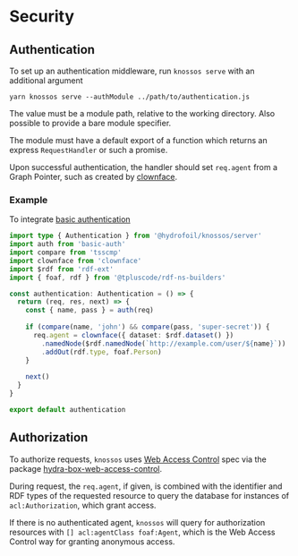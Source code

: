 # Security

## Authentication

To set up an authentication middleware, run `knossos serve` with an additional argument

```
yarn knossos serve --authModule ../path/to/authentication.js
```

The value must be a module path, relative to the working directory. Also possible to provide a bare module specifier.

The module must have a default export of a function which returns an express `RequestHandler` or such a promise.

Upon successful authentication, the handler should set `req.agent` from a Graph Pointer, such as created by [clownface](https://zazuko.github.io/clownface).

### Example

To integrate [basic authentication](https://npm.im/basic-auth)

```typescript
import type { Authentication } from '@hydrofoil/knossos/server'
import auth from 'basic-auth'
import compare from 'tsscmp' 
import clownface from 'clownface'
import $rdf from 'rdf-ext'
import { foaf, rdf } from '@tpluscode/rdf-ns-builders'

const authentication: Authentication = () => {
  return (req, res, next) => {
    const { name, pass } = auth(req)
    
    if (compare(name, 'john') && compare(pass, 'super-secret')) {
      req.agent = clownface({ dataset: $rdf.dataset() })
        .namedNode($rdf.namedNode(`http://example.com/user/${name}`))
        .addOut(rdf.type, foaf.Person)
    }
  
    next()
  }
}

export default authentication
```

## Authorization

To authorize requests, `knossos` uses [Web Access Control](https://www.w3.org/wiki/WebAccessControl) spec via the package [hydra-box-web-access-control](https://npm.im/hydra-box-web-access-control).

During request, the `req.agent`, if given, is combined with the identifier and RDF types of the requested resource to query the database for instances of `acl:Authorization`, which grant access.

If there is no authenticated agent, `knossos` will query for authorization resources with `[] acl:agentClass foaf:Agent`, which is the Web Access Control way for granting anonymous access.
